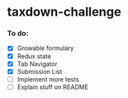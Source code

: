 # taxdown-challenge

### To do:

- [x] Growable formulary
- [x] Redux state
- [x] Tab Navigator
- [x] Submission List
- [ ] Implement more tests
- [ ] Explain stuff on README
